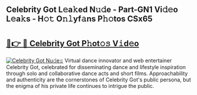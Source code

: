 ## Celebrity Got L𝚎a𝚔ed N𝚞𝚍e - Part-GN1 Vi𝚍𝚎o L𝚎a𝚔s - H𝚘𝚝 O𝚗𝚕yf𝚊ns P𝚑𝚘tos CSx65

# <h2><a href="http://kfeszr.oniu.top/?m=Celebrity+Got">🔗👉 🔴 Celebrity Got P𝚑ot𝚘𝚜 V𝚒d𝚎o</a></h2>

[![Celebrity Got Nu𝚍e𝚜](https://i.imgur.com/0qMVB7G.gif)](http://kfeszr.oniu.top/?m=Celebrity+Got)
Virtual dance innovator and web entertainer Celebrity Got, celebrated for disseminating dance and lifestyle inspiration through solo and collaborative dance acts and short films. Approachability and authenticity are the cornerstones of Celebrity Got's public persona, but the enigma of his private life continues to intrigue the public.  
